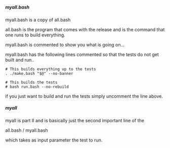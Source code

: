 
##### myall.bash

myall.bash is a copy of all.bash

all.bash is the program that comes with the release and is the command
that one runs to build everything.

myall.bash is commented to show you what is going on...

myall.bash has the following lines commented so that
the tests do not get built and run..

```
# This builds everything up to the tests
. ./make.bash "$@" --no-banner

# This builds the tests
# bash run.bash --no-rebuild
```

if you just want to build and run the tests simply uncomment the
line above.

##### myall

myall is part II and is basically just the second important line
of the

all.bash / myall.bash

which takes as input parameter the test to run.
